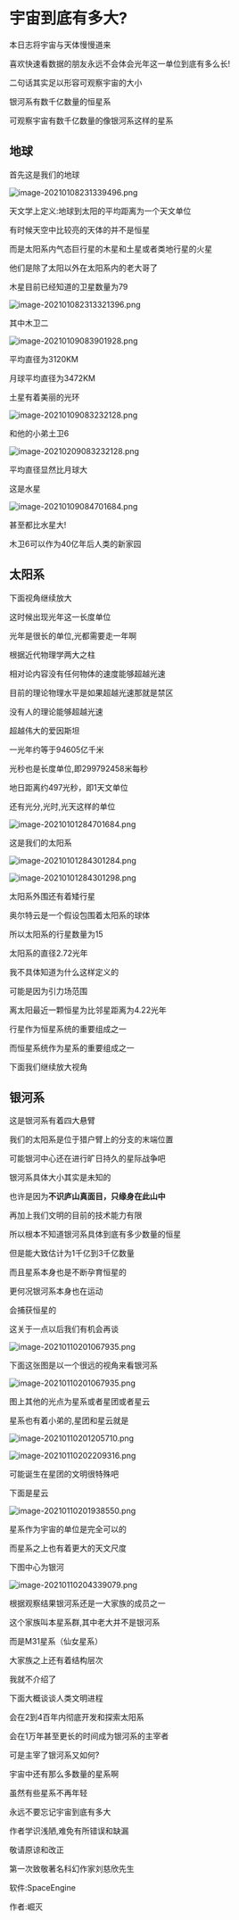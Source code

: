 # 宇宙到底有多大?

本日志将宇宙与天体慢慢道来

喜欢快速看数据的朋友永远不会体会光年这一单位到底有多么长!

二句话其实足以形容可观察宇宙的大小

银河系有数千亿数量的恒星系

可观察宇宙有数千亿数量的像银河系这样的星系

## 地球

首先这是我们的地球

![image-20210108231339496.png](https://i.loli.net/2021/01/10/D6weJCZGsf4y8rz.png)

天文学上定义:地球到太阳的平均距离为一个天文单位

有时候天空中比较亮的天体的并不是恒星

而是太阳系内气态巨行星的木星和土星或者类地行星的火星

他们是除了太阳以外在太阳系内的老大哥了

木星目前已经知道的卫星数量为79

![image-202101082313321396.png](https://i.loli.net/2021/01/10/2mjCKLcPySvd8Z5.png)

其中木卫二

![image-20210109083901928.png](https://i.loli.net/2021/01/10/U6jSXidJz7wrZVI.png)

平均直径为3120KM

月球平均直径为3472KM

土星有着美丽的光环

![image-20210109083232128.png](https://i.loli.net/2021/01/10/WFzqJutX2S3eZkR.png)

和他的小弟土卫6

![image-20210209083232128.png](https://i.loli.net/2021/01/10/7bjOZ95YkNELm1s.png)

平均直径显然比月球大

这是水星

![image-20210109084701684.png](https://i.loli.net/2021/01/10/15NwitXmJQoI4DF.png)

甚至都比水星大!

木卫6可以作为40亿年后人类的新家园

## 太阳系

下面视角继续放大

这时候出现光年这一长度单位

光年是很长的单位,光都需要走一年啊

根据近代物理学两大之柱

相对论内容没有任何物体的速度能够超越光速

目前的理论物理水平是如果超越光速那就是禁区

没有人的理论能够超越光速

超越伟大的爱因斯坦

一光年约等于94605亿千米

光秒也是长度单位,即299792458米每秒

地日距离约497光秒，即1天文单位

还有光分,光时,光天这样的单位

![image-20210101284701684.png](https://i.loli.net/2021/01/10/lUTaREQBHkrpsqt.png)

这是我们的太阳系

![image-20210101284301284.png](https://i.loli.net/2021/01/10/TGMPaqAkLDEmIXh.png)

![image-20210101284301298.png](https://i.loli.net/2021/01/10/z28QNloJ7xBw1kT.png)

太阳系外围还有着矮行星

奥尔特云是一个假设包围着太阳系的球体

所以太阳系的行星数量为15

太阳系的直径2.72光年

我不具体知道为什么这样定义的

可能是因为引力场范围

离太阳最近一颗恒星为比邻星距离为4.22光年

行星作为恒星系统的重要组成之一

而恒星系统作为星系的重要组成之一

下面我们继续放大视角

## 银河系

这是银河系有着四大悬臂

我们的太阳系是位于猎户臂上的分支的末端位置

可能银河中心还在进行旷日持久的星际战争吧

银河系具体大小其实是未知的

也许是因为**不识庐山真面目，只缘身在此山中**

再加上我们文明的目前的技术能力有限

所以根本不知道银河系具体到底有多少数量的恒星

但是能大致估计为1千亿到3千亿数量

而且星系本身也是不断孕育恒星的

更何况银河系本身也在运动

会捕获恒星的

这关于一点以后我们有机会再谈

![image-20210110201067935.png](https://i.loli.net/2021/01/10/U85ZePogCicsLhj.png)

下面这张图是以一个很远的视角来看银河系

![image-20210110201067935.png](https://i.loli.net/2021/01/10/MCrxyLU2kG61sWj.png)

图上其他的光点为星系或者星团或者星云

星系也有着小弟的,星团和星云就是

![image-20210110201205710.png](https://i.loli.net/2021/01/10/DcPt2XaFvWhs6NC.png)

![image-20210110202209316.png](https://i.loli.net/2021/01/10/5AkDVfOi2bPKqY3.png)

可能诞生在星团的文明很特殊吧

下面是星云

![image-20210110201938550.png](https://i.loli.net/2021/01/10/9aRMcZAL4hNGOjP.png)

星系作为宇宙的单位是完全可以的

而星系之上也有着更大的天文尺度

下图中心为银河

![image-20210110204339079.png](https://i.loli.net/2021/01/10/1W2Zhzg5pqNv93I.png)

根据观察结果银河系还是一大家族的成员之一

这个家族叫本星系群,其中老大并不是银河系

而是M31星系（仙女星系）

大家族之上还有着结构层次

我就不介绍了

下面大概谈谈人类文明进程

会在2到4百年内彻底开发和探索太阳系

会在1万年甚至更长的时间成为银河系的主宰者

可是主宰了银河系又如何?

宇宙中还有那么多数量的星系啊

虽然有些星系不再年轻

永远不要忘记宇宙到底有多大

作者学识浅陋,难免有所错误和缺漏

敬请原谅和改正

第一次致敬著名科幻作家刘慈欣先生

软件:SpaceEngine

作者:崛灭
